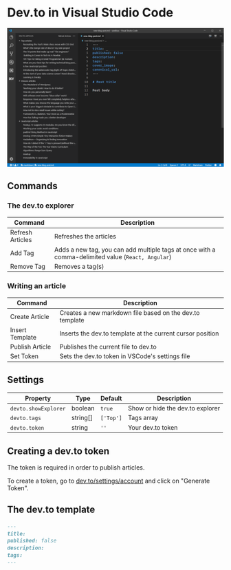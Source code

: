 # Dev.to in Visual Studio Code

![Image showing the dev.to explorer and a new article template](https://raw.githubusercontent.com/timdeschryver/vscode-dev-to/master/other/devto.png)

## Commands

### The dev.to explorer

| Command          | Description                                                                                       |
| ---------------- | ------------------------------------------------------------------------------------------------- |
| Refresh Articles | Refreshes the articles                                                                            |
| Add Tag          | Adds a new tag, you can add multiple tags at once with a comma-delimited value (`React, Angular`) |
| Remove Tag       | Removes a tag(s)                                                                                  |

### Writing an article

| Command         | Description                                                |
| --------------- | ---------------------------------------------------------- |
| Create Article  | Creates a new markdown file based on the dev.to template   |
| Insert Template | Inserts the dev.to template at the current cursor position |
| Publish Article | Publishes the current file to dev.to                       |
| Set Token       | Sets the dev.to token in VSCode's settings file            |

## Settings

| Property             | Type     | Default   | Description                      |
| -------------------- | -------- | --------- | -------------------------------- |
| `devto.showExplorer` | boolean  | `true`    | Show or hide the dev.to explorer |
| `devto.tags`         | string[] | `['Top']` | Tags array                       |
| `devto.token`        | string   | `''`      | Your dev.to token                |

## Creating a dev.to token

The token is required in order to publish articles.

To create a token, go to [dev.to/settings/account](https://dev.to/settings/account) and click on "Generate Token".

## The dev.to template

```md
---
title:
published: false
description:
tags:
---
```
